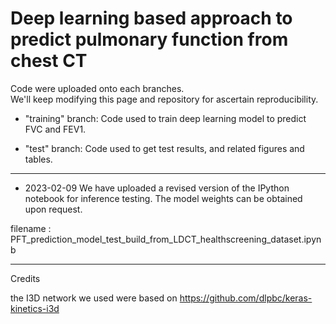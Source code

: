 # Deep learning based approach to predict pulmonary function from chest CT

Code were uploaded onto each branches.    
We'll keep modifying this page and repository for ascertain reproducibility. 



* "training" branch: Code used to train deep learning model to predict FVC and FEV1.

* "test" branch: Code used to get test results, and related figures and tables.


<hr>

* 2023-02-09
We have uploaded a revised version of the IPython notebook for inference testing. The model weights can be obtained upon request.

filename : PFT_prediction_model_test_build_from_LDCT_healthscreening_dataset.ipynb

<hr>
Credits

the I3D network we used were based on https://github.com/dlpbc/keras-kinetics-i3d
